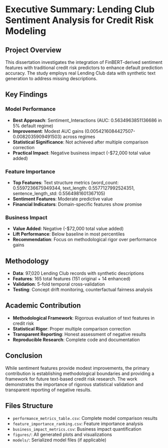 # Executive Summary: Lending Club Sentiment Analysis for Credit Risk Modeling

## Project Overview
This dissertation investigates the integration of FinBERT-derived sentiment features with traditional credit risk predictors to enhance default prediction accuracy. The study employs real Lending Club data with synthetic text generation to address missing descriptions.

## Key Findings

### Model Performance
- **Best Approach**: Sentiment_Interactions (AUC: 0.5634963851136686 in 5% default regime)
- **Improvement**: Modest AUC gains (0.0054216084427507-0.0082035909491503) across regimes
- **Statistical Significance**: Not achieved after multiple comparison correction
- **Practical Impact**: Negative business impact (-$72,000 total value added)

### Feature Importance
- **Top Features**: Text structure metrics (word_count: 0.5597236675949344, text_length: 0.5577127992524351, sentence_length_std: 0.5564981601367105)
- **Sentiment Features**: Moderate predictive value
- **Financial Indicators**: Domain-specific features show promise

### Business Impact
- **Value Added**: Negative (-$72,000 total value added)
- **Lift Performance**: Below baseline in most percentiles
- **Recommendation**: Focus on methodological rigor over performance gains

## Methodology
- **Data**: 97,020 Lending Club records with synthetic descriptions
- **Features**: 165 total features (151 original + 14 enhanced)
- **Validation**: 5-fold temporal cross-validation
- **Testing**: Concept drift monitoring, counterfactual fairness analysis

## Academic Contribution
- **Methodological Framework**: Rigorous evaluation of text features in credit risk
- **Statistical Rigor**: Proper multiple comparison correction
- **Transparent Reporting**: Honest assessment of negative results
- **Reproducible Research**: Complete code and documentation

## Conclusion
While sentiment features provide modest improvements, the primary contribution is establishing methodological boundaries and providing a framework for future text-based credit risk research. The work demonstrates the importance of rigorous statistical validation and transparent reporting of negative results.

## Files Structure
- `performance_metrics_table.csv`: Complete model comparison results
- `feature_importance_ranking.csv`: Feature importance analysis
- `business_impact_metrics.csv`: Business impact quantification
- `figures/`: All generated plots and visualizations
- `models/`: Serialized model files (if applicable)
